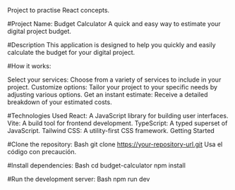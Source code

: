 Project to practise React concepts. 

#Project Name: Budget Calculator
A quick and easy way to estimate your digital project budget.

#Description
This application is designed to help you quickly and easily calculate the budget for your digital project.

#How it works:

Select your services: Choose from a variety of services to include in your project.
Customize options: Tailor your project to your specific needs by adjusting various options.
Get an instant estimate: Receive a detailed breakdown of your estimated costs.

#Technologies Used
  React: A JavaScript library for building user interfaces.
  Vite: A build tool for frontend development.
  TypeScript: A typed superset of JavaScript.
  Tailwind CSS: A utility-first CSS framework.
  Getting Started
  
#Clone the repository:
  Bash
  git clone https://your-repository-url.git
  Usa el código con precaución.

#Install dependencies:
  Bash
  cd budget-calculator
  npm install


#Run the development server:
  Bash
  npm run dev


